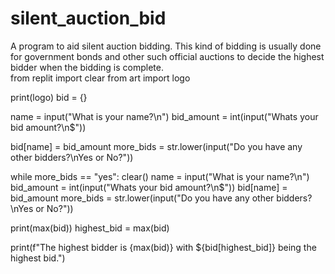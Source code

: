 # silent_auction_bid
A program to aid silent auction bidding. This kind of bidding is usually done for government bonds and other such official auctions to decide the highest bidder when the bidding is complete.
<br>
from replit import clear
from art import logo
<br>

print(logo)
bid = {}

name = input("What is your name?\n")
bid_amount = int(input("Whats your bid amount?\n$"))

bid[name] = bid_amount
more_bids = str.lower(input("Do you have any other bidders?\nYes or No?"))

while more_bids == "yes":
    clear()
    name = input("What is your name?\n")
    bid_amount = int(input("Whats your bid amount?\n$"))
    bid[name] = bid_amount
    more_bids = str.lower(input("Do you have any other bidders?\nYes or No?"))

print(max(bid))
highest_bid = max(bid)

print(f"The highest bidder is {max(bid)} with ${bid[highest_bid]} being the highest bid.")
